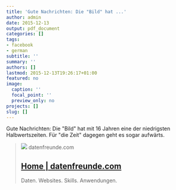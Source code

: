```yaml
---
title: 'Gute Nachrichten: Die "Bild" hat ...'
author: admin
date: 2015-12-13
output: pdf_document
categories: []
tags:
- facebook
- german
subtitle: ''
summary: ''
authors: []
lastmod: 2015-12-13T19:26:17+01:00
featured: no
image:
  caption: ''
  focal_point: ''
  preview_only: no
projects: []
slug: []
---
```

Gute Nachrichten: Die "Bild" hat mit 16 Jahren eine der niedrigsten Halbwertszeiten. Für "die Zeit" dagegen geht es sogar aufwärts.
> [![](https://datenfreunde.com/user/pages/_assets/Share_Img_DF.jpg)](https://blog.opendatacity.de/der-zerfall-der-printmedien/)
> datenfreunde.com
> ## [Home | datenfreunde.com](https://blog.opendatacity.de/der-zerfall-der-printmedien/)
>
>Daten. Websites. Skills. Anwendungen.

